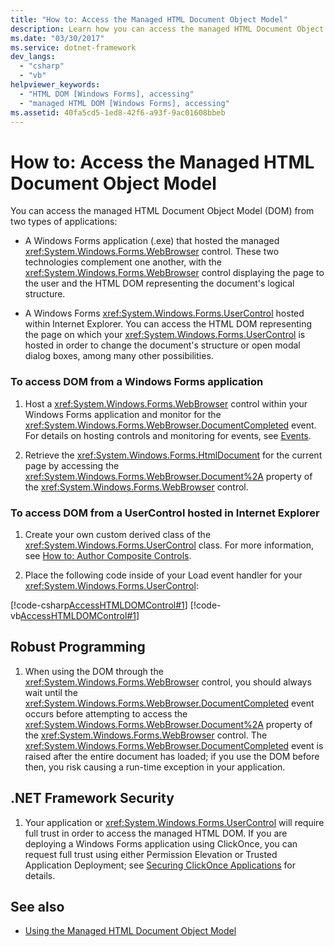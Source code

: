 ```yaml
---
title: "How to: Access the Managed HTML Document Object Model"
description: Learn how you can access the managed HTML Document Object Model (DOM) from two types of applications.
ms.date: "03/30/2017"
ms.service: dotnet-framework
dev_langs:
  - "csharp"
  - "vb"
helpviewer_keywords:
  - "HTML DOM [Windows Forms], accessing"
  - "managed HTML DOM [Windows Forms], accessing"
ms.assetid: 40fa5cd5-1ed8-42f6-a93f-9ac01608bbeb
---
```

# How to: Access the Managed HTML Document Object Model

You can access the managed HTML Document Object Model (DOM) from two types of applications:

- A Windows Forms application (.exe) that hosted the managed <xref:System.Windows.Forms.WebBrowser> control. These two technologies complement one another, with the <xref:System.Windows.Forms.WebBrowser> control displaying the page to the user and the HTML DOM representing the document's logical structure.

- A Windows Forms <xref:System.Windows.Forms.UserControl> hosted within Internet Explorer. You can access the HTML DOM representing the page on which your <xref:System.Windows.Forms.UserControl> is hosted in order to change the document's structure or open modal dialog boxes, among many other possibilities.

### To access DOM from a Windows Forms application

1. Host a <xref:System.Windows.Forms.WebBrowser> control within your Windows Forms application and monitor for the <xref:System.Windows.Forms.WebBrowser.DocumentCompleted> event. For details on hosting controls and monitoring for events, see [Events](/dotnet/standard/events/index).

2. Retrieve the <xref:System.Windows.Forms.HtmlDocument> for the current page by accessing the <xref:System.Windows.Forms.WebBrowser.Document%2A> property of the <xref:System.Windows.Forms.WebBrowser> control.

### To access DOM from a UserControl hosted in Internet Explorer

1. Create your own custom derived class of the <xref:System.Windows.Forms.UserControl> class. For more information, see [How to: Author Composite Controls](../controls-design/how-to-create-usercontrol.md).

2. Place the following code inside of your Load event handler for your <xref:System.Windows.Forms.UserControl>:

[!code-csharp[AccessHTMLDOMControl#1](~/samples/snippets/csharp/VS_Snippets_Winforms/AccessHTMLDOMControl/cs/UserControl1.cs#1)]
[!code-vb[AccessHTMLDOMControl#1](~/samples/snippets/visualbasic/VS_Snippets_Winforms/AccessHTMLDOMControl/vb/UserControl1.vb#1)]

## Robust Programming

1. When using the DOM through the <xref:System.Windows.Forms.WebBrowser> control, you should always wait until the <xref:System.Windows.Forms.WebBrowser.DocumentCompleted> event occurs before attempting to access the <xref:System.Windows.Forms.WebBrowser.Document%2A> property of the <xref:System.Windows.Forms.WebBrowser> control. The <xref:System.Windows.Forms.WebBrowser.DocumentCompleted> event is raised after the entire document has loaded; if you use the DOM before then, you risk causing a run-time exception in your application.

## .NET Framework Security

1. Your application or <xref:System.Windows.Forms.UserControl> will require full trust in order to access the managed HTML DOM. If you are deploying a Windows Forms application using ClickOnce, you can request full trust using either Permission Elevation or Trusted Application Deployment; see [Securing ClickOnce Applications](/visualstudio/deployment/securing-clickonce-applications) for details.

## See also

- [Using the Managed HTML Document Object Model](using-the-managed-html-document-object-model.md)
